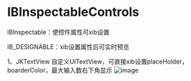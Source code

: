 # IBInspectableControls

IBInspectable：使控件属性可xib设置

IB_DESIGNABLE：xib设置属性后可实时预览

1、JKTextView
自定义UITextView，可直接xib设置placeHolder，boarderColor，最大输入数右下角显示
![image](https://github.com/karson711/IBInspectableControls/blob/master/JKTextView.gif)
